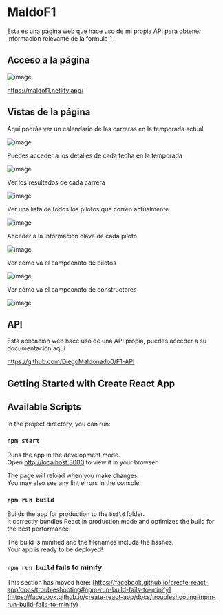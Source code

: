 # MaldoF1

Esta es una página web que hace uso de mi propia API para obtener información relevante de la formula 1

## Acceso a la página

![image](https://github.com/user-attachments/assets/2acad64e-4eaf-4873-bad7-b51c25ae51ca)

https://maldof1.netlify.app/

## Vistas de la página

Aquí podrás ver un calendario de las carreras en la temporada actual

![image](https://github.com/user-attachments/assets/e4a32435-2464-430e-b0d8-9ba6923abc6b)

Puedes acceder a los detalles de cada fecha en la temporada

![image](https://github.com/user-attachments/assets/7e1263d1-f1be-40db-b9bc-af8c55845516)

Ver los resultados de cada carrera

![image](https://github.com/user-attachments/assets/95e6ddfe-dcf5-4f0e-91fe-c65b1adfedc8)

Ver una lista de todos los pilotos que corren actualmente

![image](https://github.com/user-attachments/assets/ea876dc6-f9c3-4527-94b2-f7f018e88d28)

Acceder a la información clave de cada piloto

![image](https://github.com/user-attachments/assets/626b6235-8012-42d2-ab56-6882b2a4a367)

Ver cómo va el campeonato de pilotos

![image](https://github.com/user-attachments/assets/13eac4cf-ca78-494b-8379-3d548009ad35)

Ver cómo va el campeonato de constructores

![image](https://github.com/user-attachments/assets/24a5f5c4-5873-4103-b70d-2bc345984676)

## API

Esta aplicación web hace uso de una API propia, puedes acceder a su documentación aquí

https://github.com/DiegoMaldonado0/F1-API

## Getting Started with Create React App

## Available Scripts

In the project directory, you can run:

### `npm start`

Runs the app in the development mode.\
Open [http://localhost:3000](http://localhost:3000) to view it in your browser.

The page will reload when you make changes.\
You may also see any lint errors in the console.

### `npm run build`

Builds the app for production to the `build` folder.\
It correctly bundles React in production mode and optimizes the build for the best performance.

The build is minified and the filenames include the hashes.\
Your app is ready to be deployed!

### `npm run build` fails to minify

This section has moved here: [https://facebook.github.io/create-react-app/docs/troubleshooting#npm-run-build-fails-to-minify](https://facebook.github.io/create-react-app/docs/troubleshooting#npm-run-build-fails-to-minify)
